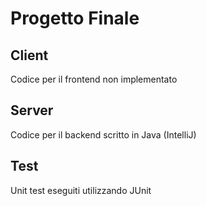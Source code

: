 # Progetto Finale

## Client
Codice per il frontend non implementato

## Server
Codice per il backend scritto in Java (IntelliJ)

## Test
Unit test eseguiti utilizzando JUnit
